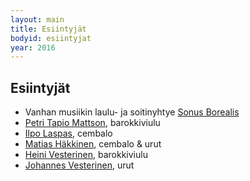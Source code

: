 ```yaml
---
layout: main
title: Esiintyjät
bodyid: esiintyjat
year: 2016
---
```

## Esiintyjät

- Vanhan musiikin laulu- ja soitinyhtye [Sonus Borealis](sonus-borealis/)
- [Petri Tapio Mattson](petri-tapio-mattson/), barokkiviulu
- [Ilpo Laspas](ilpo-laspas/), cembalo
- [Matias Häkkinen](matias-hakkinen/), cembalo & urut
- [Heini Vesterinen](vesteriset/#heini), barokkiviulu
- [Johannes Vesterinen](vesteriset/), urut

